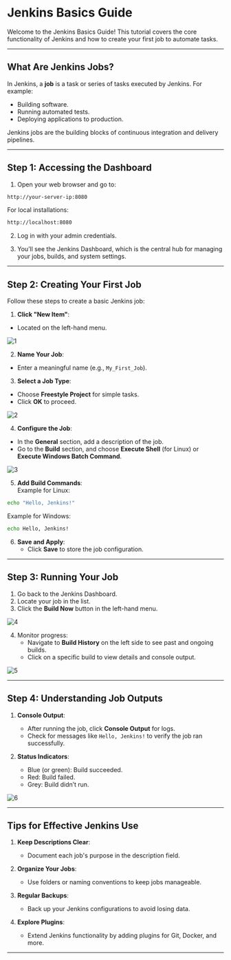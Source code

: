 

# Jenkins Basics Guide 

Welcome to the Jenkins Basics Guide! This tutorial covers the core functionality of Jenkins and how to create your first job to automate tasks.

---

## What Are Jenkins Jobs?

In Jenkins, a **job** is a task or series of tasks executed by Jenkins. For example:
- Building software.
- Running automated tests.
- Deploying applications to production.

Jenkins jobs are the building blocks of continuous integration and delivery pipelines.

---

## Step 1: Accessing the Dashboard 

1. Open your web browser and go to:

```bash
http://your-server-ip:8080
```

For local installations:
```bash
http://localhost:8080
```

2. Log in with your admin credentials.

3. You’ll see the Jenkins Dashboard, which is the central hub for managing your jobs, builds, and system settings.

---

## Step 2: Creating Your First Job

Follow these steps to create a basic Jenkins job:

1. **Click "New Item"**:  
- Located on the left-hand menu.

![1](https://github.com/user-attachments/assets/c62d54fb-58df-4a42-9d04-de6fc70a7df5)


2. **Name Your Job**:  
- Enter a meaningful name (e.g., `My_First_Job`).  


3. **Select a Job Type**:  
- Choose **Freestyle Project** for simple tasks.  
- Click **OK** to proceed.

![2](https://github.com/user-attachments/assets/100ee812-53fd-48e8-9877-096cc661b600)

4. **Configure the Job**:  
- In the **General** section, add a description of the job.  
- Go to the **Build** section, and choose **Execute Shell** (for Linux) or **Execute Windows Batch Command**.  

![3](https://github.com/user-attachments/assets/13ce2a5c-6113-4368-8d82-e91d3c765d5f)

5. **Add Build Commands**:  
Example for Linux:  
```bash
echo "Hello, Jenkins!"
```

Example for Windows:
```bash
echo Hello, Jenkins!
```

6. **Save and Apply**:
    - Click **Save** to store the job configuration.

---

## Step 3: Running Your Job

1. Go back to the Jenkins Dashboard.
2. Locate your job in the list.
3. Click the **Build Now** button in the left-hand menu.

![4](https://github.com/user-attachments/assets/523e6c1a-581a-4c50-8dd0-8e6a9d6a3a92)

4. Monitor progress:
    - Navigate to **Build History** on the left side to see past and ongoing builds.
    - Click on a specific build to view details and console output.

![5](https://github.com/user-attachments/assets/8deb1572-d5b2-41dc-8357-a23941b7ee0c)

---

## Step 4: Understanding Job Outputs

1. **Console Output**:
    
    - After running the job, click **Console Output** for logs.
    - Check for messages like `Hello, Jenkins!` to verify the job ran successfully.
2. **Status Indicators**:
    - Blue (or green): Build succeeded.
    - Red: Build failed.
    - Grey: Build didn’t run.

![6](https://github.com/user-attachments/assets/eed26bf7-6ae9-467a-96c7-b408bb82ef8e)

---

## Tips for Effective Jenkins Use

1. **Keep Descriptions Clear**:
    
    - Document each job's purpose in the description field.
2. **Organize Your Jobs**:
    
    - Use folders or naming conventions to keep jobs manageable.
3. **Regular Backups**:
    
    - Back up your Jenkins configurations to avoid losing data.
4. **Explore Plugins**:
    
    - Extend Jenkins functionality by adding plugins for Git, Docker, and more.

---

